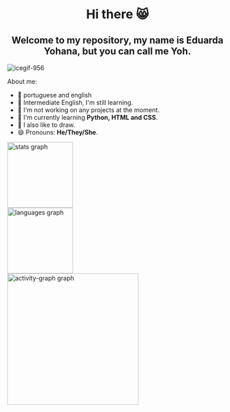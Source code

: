 <h1 align="center">Hi there 😸</h1>
<h2 align="center">Welcome to my repository, my name is Eduarda Yohana, but you can call me Yoh.</h2>


 ![icegif-956](https://github.com/user-attachments/assets/606eb44e-48a7-4e8a-993e-b65344b9e56f)

<p align="left">About me:</p>
<ul>
<li>📌 portuguese and english</li>
<li>🥺 Intermediate English, I'm still learning.</li> 
<li>🔭 I'm not working on any projects at the moment.</li> 
<li>🌱 I'm currently learning <strong>Python, HTML and CSS</strong>. 
<li>🎨 I also like to draw.</li>
<li>😄 Pronouns: <strong>He/They/She</strong>.</li>

</ul>


<div align="left">
  <img src="https://github-readme-stats.vercel.app/api?username=Yoh1King&hide_title=false&hide_rank=false&show_icons=true&include_all_commits=true&count_private=true&disable_animations=false&theme=gruvbox_light&locale=en&hide_border=false&order=1" height="150" alt="stats graph" /> <br>
  <img src="https://github-readme-stats.vercel.app/api/top-langs?username=Yoh1King&locale=en&hide_title=false&layout=compact&card_width=320&langs_count=5&theme=gruvbox_light&hide_border=false&order=2" height="150" alt="languages graph" /> <br>
  <img src="https://github-readme-activity-graph.vercel.app/graph?username=Yoh1King&radius=16&theme=gruvbox&area=true&order=5" height="300" alt="activity-graph graph"  />
 
</div>












